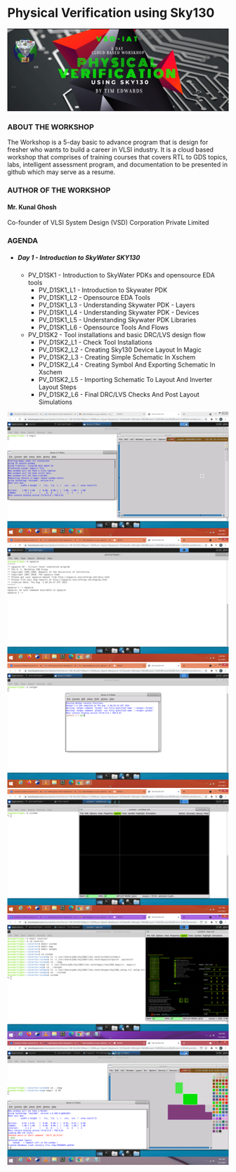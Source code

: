 # Physical Verification using Sky130
![](Workshop-Flyer.jpeg)
### ABOUT THE WORKSHOP
The Workshop is a 5-day basic to advance program that is design for fresher who wants to build a career in VLSI industry. It is a cloud based workshop that comprises of training courses that covers RTL to GDS topics, labs, intelligent assessment program, and documentation to be presented in github which may serve as a resume.
### AUTHOR OF THE WORKSHOP
#### Mr. Kunal Ghosh
Co-founder of VLSI System Design (VSD) Corporation Private Limited
### AGENDA
  - ##### Day 1 - Introduction to SkyWater SKY130
    - PV_D1SK1 - Introduction to SkyWater PDKs and opensource EDA tools
      - PV_D1SK1_L1 - Introduction to Skywater PDK
      - PV_D1SK1_L2 - Opensource EDA Tools
      - PV_D1SK1_L3 - Understanding Skywater PDK - Layers
      - PV_D1SK1_L4 - Understanding Skywater PDK - Devices
      - PV_D1SK1_L5 - Understanding Skywater PDK Libraries
      - PV_D1SK1_L6 - Opensource Tools And Flows
    - PV_D1SK2 - Tool installations and basic DRC/LVS design flow
      - PV_D1SK2_L1 - Check Tool Installations
      - PV_D1SK2_L2 - Creating Sky130 Device Layout In Magic
      - PV_D1SK2_L3 - Creating Simple Schematic In Xschem
      - PV_D1SK2_L4 - Creating Symbol And Exporting Schematic In Xschem
      - PV_D1SK2_L5 - Importing Schematic To Layout And Inverter Layout Steps
      - PV_D1SK2_L6 - Final DRC/LVS Checks And Post Layout Simulations

![](vsdpvday1/magic.png)
![](vsdpvday1/ngspice.png)
![](vsdpvday1/netgen.png)
![](vsdpvday1/xschem.png)
![](vsdpvday1/inverter_xschem.png)
![](vsdpvday1/inverter_magic_trial.png)
